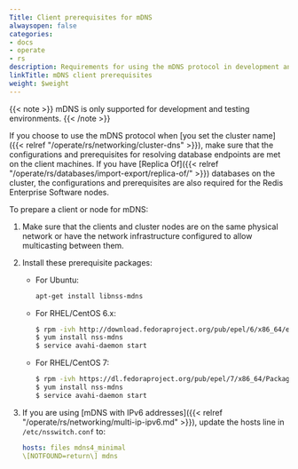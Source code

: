 ```yaml
---
Title: Client prerequisites for mDNS
alwaysopen: false
categories:
- docs
- operate
- rs
description: Requirements for using the mDNS protocol in development and testing environments.
linkTitle: mDNS client prerequisites
weight: $weight
---
```

{{< note >}}
mDNS is only supported for development and testing environments.
{{< /note >}}

If you choose to use the mDNS protocol when [you set the cluster name]({{< relref "/operate/rs/networking/cluster-dns" >}}),
make sure that the configurations and prerequisites for resolving database endpoints are met on the client machines.
If you have [Replica Of]({{< relref "/operate/rs/databases/import-export/replica-of/" >}}) databases on the cluster,
the configurations and prerequisites are also required for the Redis Enterprise Software nodes.

To prepare a client or node for mDNS:

1. Make sure that the clients and cluster nodes are on the same physical network
    or have the network infrastructure configured to allow multicasting between them.
1. Install these prerequisite packages:

    - For Ubuntu:

        ```sh
        apt-get install libnss-mdns
        ```

    - For RHEL/CentOS 6.x:

        ```sh
        $ rpm -ivh http://download.fedoraproject.org/pub/epel/6/x86_64/epel-release-6-8.noarch.rpm
        $ yum install nss-mdns
        $ service avahi-daemon start
        ```

    - For RHEL/CentOS 7:

        ```sh
        $ rpm -ivh https://dl.fedoraproject.org/pub/epel/7/x86_64/Packages/e/epel-release-7-12.noarch.rpm
        $ yum install nss-mdns
        $ service avahi-daemon start
        ```

1. If you are using [mDNS with IPv6 addresses]({{< relref "/operate/rs/networking/multi-ip-ipv6.md" >}}),
    update the hosts line in `/etc/nsswitch.conf` to:

    ```yaml
    hosts: files mdns4_minimal
    \[NOTFOUND=return\] mdns
    ```
